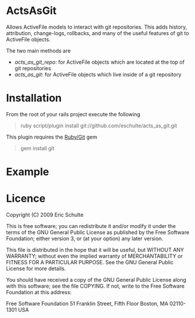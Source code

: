 ActsAsGit
==========

Allows ActiveFile models to interact with git repositories.  This adds
history, attribution, change-logs, rollbacks, and many of the useful
features of git to ActiveFile objects.

The two main methods are

- *acts\_as\_git\_repo*: for ActiveFile objects which are located at
  the top of git repositories
- *acts_as_git*: for ActiveFile objects which live inside of a git
  repository

Installation
============

From the root of your rails project execute the following

> ruby script/plugin install git://github.com/eschulte/acts\_as\_git.git

This plugin requires the [Ruby/Git](http://jointheconversation.org/rubygit/) gem

> gem install git

Example
=======


Licence
=======

Copyright (C) 2009 Eric Schulte

This is free software; you can redistribute it and/or modify it under
the terms of the GNU General Public License as published by the Free
Software Foundation; either version 3, or (at your option) any later
version.

This file is distributed in the hope that it will be useful, but
WITHOUT ANY WARRANTY; without even the implied warranty of
MERCHANTABILITY or FITNESS FOR A PARTICULAR PURPOSE. See the GNU
General Public License for more details.

You should have received a copy of the GNU General Public License
along with this software; see the file COPYING. If not, write to the
Free Software Foundation at this address:

  Free Software Foundation
  51 Franklin Street, Fifth Floor
  Boston, MA 02110-1301
  USA
